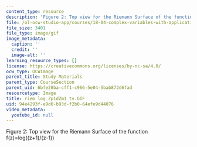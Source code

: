 ```yaml
---
content_type: resource
description: 'Figure 2: Top view for the Riemann Surface of the function f(z)=log((z+1)/(z-1))'
file: /ol-ocw-studio-app/courses/18-04-complex-variables-with-applications-fall-1999/94e4293fe9d0b93df2b064efe9d44076_riem_log_Zp1dZm1_tv.GIF
file_size: 3401
file_type: image/gif
image_metadata:
  caption: ''
  credit: ''
  image-alt: ''
learning_resource_types: []
license: https://creativecommons.org/licenses/by-nc-sa/4.0/
ocw_type: OCWImage
parent_title: Study Materials
parent_type: CourseSection
parent_uid: 6bfe28ba-cff1-c966-5e04-5bab872d6fad
resourcetype: Image
title: riem_log_Zp1dZm1_tv.GIF
uid: 94e4293f-e9d0-b93d-f2b0-64efe9d44076
video_metadata:
  youtube_id: null
---
```

Figure 2: Top view for the Riemann Surface of the function f(z)=log((z+1)/(z-1))